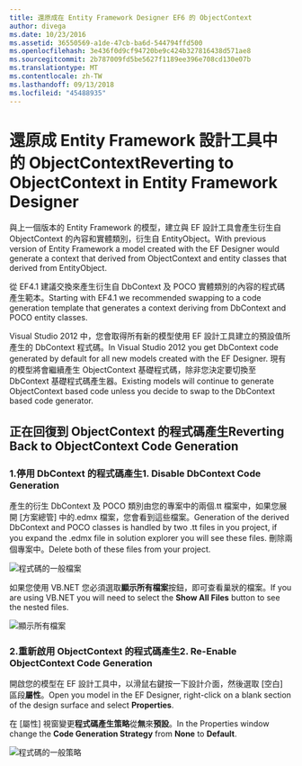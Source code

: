 ```yaml
---
title: 還原成在 Entity Framework Designer EF6 的 ObjectContext
author: divega
ms.date: 10/23/2016
ms.assetid: 36550569-a1de-47cb-ba6d-544794ffd500
ms.openlocfilehash: 3e436f0d9cf94720be9c424b327816438d571ae8
ms.sourcegitcommit: 2b787009fd5be5627f1189ee396e708cd130e07b
ms.translationtype: MT
ms.contentlocale: zh-TW
ms.lasthandoff: 09/13/2018
ms.locfileid: "45488935"
---
```

# <a name="reverting-to-objectcontext-in-entity-framework-designer"></a><span data-ttu-id="6700b-102">還原成 Entity Framework 設計工具中的 ObjectContext</span><span class="sxs-lookup"><span data-stu-id="6700b-102">Reverting to ObjectContext in Entity Framework Designer</span></span>
<span data-ttu-id="6700b-103">與上一個版本的 Entity Framework 的模型，建立與 EF 設計工具會產生衍生自 ObjectContext 的內容和實體類別，衍生自 EntityObject。</span><span class="sxs-lookup"><span data-stu-id="6700b-103">With previous version of Entity Framework a model created with the EF Designer would generate a context that derived from ObjectContext and entity classes that derived from EntityObject.</span></span>

<span data-ttu-id="6700b-104">從 EF4.1 建議交換來產生衍生自 DbContext 及 POCO 實體類別的內容的程式碼產生範本。</span><span class="sxs-lookup"><span data-stu-id="6700b-104">Starting with EF4.1 we recommended swapping to a code generation template that generates a context deriving from DbContext and POCO entity classes.</span></span>

<span data-ttu-id="6700b-105">Visual Studio 2012 中，您會取得所有新的模型使用 EF 設計工具建立的預設值所產生的 DbContext 程式碼。</span><span class="sxs-lookup"><span data-stu-id="6700b-105">In Visual Studio 2012 you get DbContext code generated by default for all new models created with the EF Designer.</span></span> <span data-ttu-id="6700b-106">現有的模型將會繼續產生 ObjectContext 基礎程式碼，除非您決定要切換至 DbContext 基礎程式碼產生器。</span><span class="sxs-lookup"><span data-stu-id="6700b-106">Existing models will continue to generate ObjectContext based code unless you decide to swap to the DbContext based code generator.</span></span>

## <a name="reverting-back-to-objectcontext-code-generation"></a><span data-ttu-id="6700b-107">正在回復到 ObjectContext 的程式碼產生</span><span class="sxs-lookup"><span data-stu-id="6700b-107">Reverting Back to ObjectContext Code Generation</span></span>

### <a name="1-disable-dbcontext-code-generation"></a><span data-ttu-id="6700b-108">1.停用 DbContext 的程式碼產生</span><span class="sxs-lookup"><span data-stu-id="6700b-108">1. Disable DbContext Code Generation</span></span>

<span data-ttu-id="6700b-109">產生的衍生 DbContext 及 POCO 類別由您的專案中的兩個.tt 檔案中，如果您展開 [方案總管] 中的.edmx 檔案，您會看到這些檔案。</span><span class="sxs-lookup"><span data-stu-id="6700b-109">Generation of the derived DbContext and POCO classes is handled by two .tt files in you project, if you expand the .edmx file in solution explorer you will see these files.</span></span> <span data-ttu-id="6700b-110">刪除兩個專案中。</span><span class="sxs-lookup"><span data-stu-id="6700b-110">Delete both of these files from your project.</span></span>

![程式碼的一般檔案](~/ef6/media/codegenfiles.png)

<span data-ttu-id="6700b-112">如果您使用 VB.NET 您必須選取**顯示所有檔案**按鈕，即可查看巢狀的檔案。</span><span class="sxs-lookup"><span data-stu-id="6700b-112">If you are using VB.NET you will need to select the **Show All Files** button to see the nested files.</span></span>

![顯示所有檔案](~/ef6/media/showallfiles.png)

### <a name="2-re-enable-objectcontext-code-generation"></a><span data-ttu-id="6700b-114">2.重新啟用 ObjectContext 的程式碼產生</span><span class="sxs-lookup"><span data-stu-id="6700b-114">2. Re-Enable ObjectContext Code Generation</span></span>

<span data-ttu-id="6700b-115">開啟您的模型在 EF 設計工具中，以滑鼠右鍵按一下設計介面，然後選取 [空白] 區段**屬性**。</span><span class="sxs-lookup"><span data-stu-id="6700b-115">Open you model in the EF Designer, right-click on a blank section of the design surface and select **Properties**.</span></span>

<span data-ttu-id="6700b-116">在 [屬性] 視窗變更**程式碼產生策略**從**無**來**預設**。</span><span class="sxs-lookup"><span data-stu-id="6700b-116">In the Properties window change the **Code Generation Strategy** from **None** to **Default**.</span></span>

![程式碼的一般策略](~/ef6/media/codegenstrategy.png)
